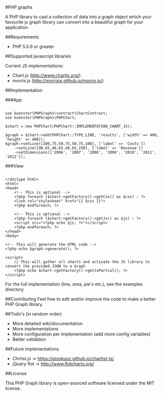 #PHP graphs

A PHP library to cast a collection of data into a graph object which your favourite js graph library can convert into a beautiful graph for your application.

##Requirements

* PHP 5.5.9 or greater

##Supported javascript libraries

Current JS implementations:
* Chart.js (http://www.chartjs.org/)
* morris.js (http://morrisjs.github.io/morris.js/)

##Implementation

###App

```

use koenster\PHPGraphs\contract\ChartContract;
use koenster\PHPGraphs\PHPChart;

$chart = new PHPChart(PHPChart::IMPLEMENTATION_CHART_JS);

$graph = $chart->add(PHPChart::TYPE_LINE, 'results', ['width' => 400, 'height' => 400]);
$graph->setLine([100,75,50,75,50,75,100], ['label' => 'Costs'])
    ->setLine([90,65,40,65,40,65,150], ['label' => 'Revenue'])
    ->setDimensions(['2006', '2007', '2008', '2009', '2010', '2011', '2012']);

```

###View

```

<!doctype html>
<html>
<head>
    <!-- This is optional -->
    <?php foreach ($chart->getFactory()->getCss() as $css) : ?>
    <link rel="stylesheet" href="{{ $css }}">
    <?php endforeach; ?>

    <!-- This is optional -->
    <?php foreach ($chart->getFactory()->getJs() as $js) : ?>
    <script src="<?php echo $js; ?>"></script>
    <?php endforeach; ?>
</head>
<body>

<!-- This will generate the HTML code -->
<?php echo $graph->generate(); ?>

<script>
    // This will gather all charts and activate the JS library to convert the provided JSON to a Graph
    <?php echo $chart->getFactory()->getJsPartial(); ?>
</script>

```

For the full implementation (line, area, pie's etc.), see the examples directory.

##Contributing
Feel free to edit and/or improve the code to make a better PHP Graph library.

##Todo's (in random order)

* More detailed wiki/documentation
* More implementations
* More configuration per implementation (add more config variables)
* Better validation

##Future implementations

* Chrtist.js -> https://gionkunz.github.io/chartist-js/
* jQuery flot -> http://www.flotcharts.org/

##License

This PHP Graph library is open-sourced software licensed under the MIT license.
